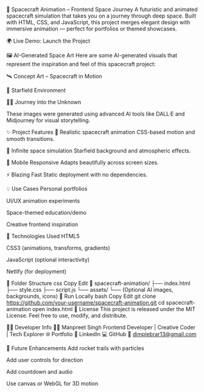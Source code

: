 🚀 Spacecraft Animation – Frontend Space Journey
A futuristic and animated spacecraft simulation that takes you on a journey through deep space. Built with HTML, CSS, and JavaScript, this project merges elegant design with immersive animation — perfect for portfolios or themed showcases.

🌍 Live Demo: Launch the Project

🖼️ AI-Generated Space Art
Here are some AI-generated visuals that represent the inspiration and feel of this spacecraft project:

🛰️ Concept Art – Spacecraft in Motion

🌌 Starfield Environment

👨‍🚀 Journey into the Unknown

These images were generated using advanced AI tools like DALL·E and Midjourney for visual storytelling.

✨ Project Features
🚀 Realistic spacecraft animation
CSS-based motion and smooth transitions.

🌌 Infinite space simulation
Starfield background and atmospheric effects.

📱 Mobile Responsive
Adapts beautifully across screen sizes.

⚡ Blazing Fast
Static deployment with no dependencies.

💡 Use Cases
Personal portfolios

UI/UX animation experiments

Space-themed education/demo

Creative frontend inspiration

🔧 Technologies Used
HTML5

CSS3 (animations, transforms, gradients)

JavaScript (optional interactivity)

Netlify (for deployment)

📂 Folder Structure
css
Copy
Edit
📁 spacecraft-animation/
├── index.html
├── style.css
├── script.js
└── assets/
    └── (Optional AI images, backgrounds, icons)
🚀 Run Locally
bash
Copy
Edit
git clone https://github.com/your-username/spacecraft-animation.git
cd spacecraft-animation
open index.html
📃 License
This project is released under the MIT License. Feel free to use, modify, and distribute.

🙋‍♂️ Developer Info
👨‍🚀 Manpreet Singh
Frontend Developer | Creative Coder | Tech Explorer
🌐 Portfolio
💼 LinkedIn
💻 GitHub
📧 dimplebrar13@gmail.com

🧠 Future Enhancements
Add rocket trails with particles

Add user controls for direction

Add countdown and audio

Use canvas or WebGL for 3D motion
